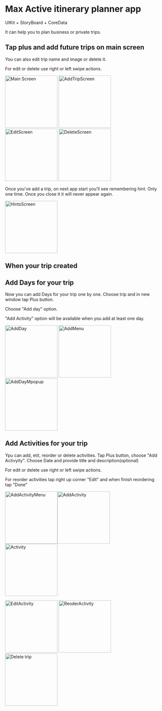 # Max Active itinerary planner app
UIKit + StoryBoard + CoreData

It can help you to plan business or private trips. 

## Tap plus and add future trips on main screen
You can also edit trip name and image or delete it.

For edit or delete use right or left swipe actions. 

<img width="171" alt="Main Screen" src="https://user-images.githubusercontent.com/78177975/214558669-1b98b61a-99b3-4e68-9251-fec2f4a1699a.png"> <img width="171" alt="AddTripScreen" src="https://user-images.githubusercontent.com/78177975/214558776-1bac6edd-1b3e-4393-bee5-2eeed1820c10.png"> <img width="171" alt="EditScreen" src="https://user-images.githubusercontent.com/78177975/214558881-b6aec261-c613-4835-a1ca-41c60f91e9d5.png"> <img width="171" alt="DeleteScreen" src="https://user-images.githubusercontent.com/78177975/214558940-6f2b31bf-ebbf-4685-99ea-5812058f394d.png">

Once you've add a trip, on next app start you'll see remembering hint. Only one time. Once you close it it will never appear again. 

<img width="171" alt="HintsScreen" src="https://user-images.githubusercontent.com/78177975/214567084-13cac194-3f85-4183-be22-e322dfe42ef7.png">

## When your trip created
## Add Days for your trip
Now you can add Days for your trip one by one. Choose trip and in new window tap Plus button. 

Choose "Add day" option. 

"Add Activity" option will be available when you add at least one day. 
 
<img width="171" alt="AddDay" src="https://user-images.githubusercontent.com/78177975/214567338-697ffb11-93f3-451d-9d08-f5b2567939a5.png"> <img width="171" alt="AddMenu" src="https://user-images.githubusercontent.com/78177975/214567497-e9612e8c-b778-4642-9bba-10be44c34aa8.png"> <img width="171" alt="AddDayMpopup" src="https://user-images.githubusercontent.com/78177975/214567607-277d4285-8d7e-45e4-bc6c-770f6698031d.png">

## Add Activities for your trip
Ypu can add, etit, reorder or delete activities. Tap Plus button, choose "Add Activyity". Choose Date and provide title and description(optional)

For edit or delete use right or left swipe actions.

For reorder activities tap right up corner "Edit" and when finish reordering tap "Done"


<img width="171" alt="AddActivityMenu" src="https://user-images.githubusercontent.com/78177975/214572492-fc125256-e61b-4637-8dfb-43e5b56153f8.png"><img width="171" alt="AddActivity" src="https://user-images.githubusercontent.com/78177975/214569764-14676516-c804-4ebe-b0cd-58fe72447234.png"> <img width="171" alt="Activity" src="https://user-images.githubusercontent.com/78177975/214569860-fbfc61bb-20e1-4023-bba0-7cb15aeb87dc.png"> 

<img width="171" alt="EditActivity" src="https://user-images.githubusercontent.com/78177975/214569923-991f443b-0d9e-46ec-ac28-2825529be324.png"> <img width="171" alt="ReoderActivity" src="https://user-images.githubusercontent.com/78177975/214570030-8528cc3e-e1ed-4c3f-b4d4-421768a06235.png"> <img width="171" alt="Delete trip" src="https://user-images.githubusercontent.com/78177975/214570536-f972db64-8a36-433d-85d1-ff47c0d2abf9.png">










